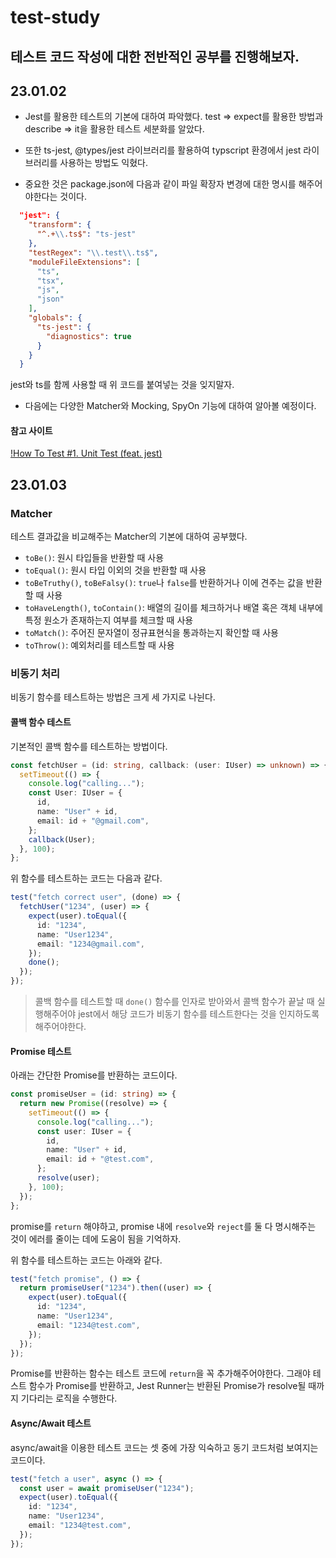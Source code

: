 # test-study

## 테스트 코드 작성에 대한 전반적인 공부를 진행해보자.

## 23.01.02

- Jest를 활용한 테스트의 기본에 대하여 파악했다. test => expect를 활용한 방법과 describe => it을 활용한 테스트 세분화를 알았다.

- 또한 ts-jest, @types/jest 라이브러리를 활용하여 typscript 환경에서 jest 라이브러리를 사용하는 방법도 익혔다.

- 중요한 것은 package.json에 다음과 같이 파일 확장자 변경에 대한 명시를 해주어야한다는 것이다.

```json
  "jest": {
    "transform": {
      "^.+\\.ts$": "ts-jest"
    },
    "testRegex": "\\.test\\.ts$",
    "moduleFileExtensions": [
      "ts",
      "tsx",
      "js",
      "json"
    ],
    "globals": {
      "ts-jest": {
        "diagnostics": true
      }
    }
  }
```

jest와 ts를 함께 사용할 때 위 코드를 붙여넣는 것을 잊지말자.

- 다음에는 다양한 Matcher와 Mocking, SpyOn 기능에 대하여 알아볼 예정이다.

#### 참고 사이트

[!How To Test #1. Unit Test (feat. jest)
](https://devowen.com/427)

## 23.01.03

### Matcher

테스트 결과값을 비교해주는 Matcher의 기본에 대하여 공부했다.

- `toBe()`: 원시 타입들을 반환할 때 사용
- `toEqual()`: 원시 타입 이외의 것을 반환할 때 사용
- `toBeTruthy()`, `toBeFalsy()`: `true`나 `false`를 반환하거나 이에 견주는 값을 반환할 때 사용
- `toHaveLength()`, `toContain()`: 배열의 길이를 체크하거나 배열 혹은 객체 내부에 특정 원소가 존재하는지 여부를 체크할 때 사용
- `toMatch()`: 주어진 문자열이 정규표현식을 통과하는지 확인할 때 사용
- `toThrow()`: 예외처리를 테스트할 때 사용

### 비동기 처리

비동기 함수를 테스트하는 방법은 크게 세 가지로 나뉜다.

#### 콜백 함수 테스트

기본적인 콜백 함수를 테스트하는 방법이다.

```ts
const fetchUser = (id: string, callback: (user: IUser) => unknown) => {
  setTimeout(() => {
    console.log("calling...");
    const User: IUser = {
      id,
      name: "User" + id,
      email: id + "@gmail.com",
    };
    callback(User);
  }, 100);
};
```

위 함수를 테스트하는 코드는 다음과 같다.

```ts
test("fetch correct user", (done) => {
  fetchUser("1234", (user) => {
    expect(user).toEqual({
      id: "1234",
      name: "User1234",
      email: "1234@gmail.com",
    });
    done();
  });
});
```

> 콜백 함수를 테스트할 때 `done()` 함수를 인자로 받아와서 콜백 함수가 끝날 때 실행해주어야 jest에서 해당 코드가 비동기 함수를 테스트한다는 것을 인지하도록 해주어야한다.

#### Promise 테스트

아래는 간단한 Promise를 반환하는 코드이다.

```ts
const promiseUser = (id: string) => {
  return new Promise((resolve) => {
    setTimeout(() => {
      console.log("calling...");
      const user: IUser = {
        id,
        name: "User" + id,
        email: id + "@test.com",
      };
      resolve(user);
    }, 100);
  });
};
```

promise를 `return` 해야하고, promise 내에 `resolve`와 `reject`를 둘 다 명시해주는 것이 에러를 줄이는 데에 도움이 됨을 기억하자.

위 함수를 테스트하는 코드는 아래와 같다.

```ts
test("fetch promise", () => {
  return promiseUser("1234").then((user) => {
    expect(user).toEqual({
      id: "1234",
      name: "User1234",
      email: "1234@test.com",
    });
  });
});
```

Promise를 반환하는 함수는 테스트 코드에 `return`을 꼭 추가해주어야한다. 그래야 테스트 함수가 Promise를 반환하고, Jest Runner는 반환된 Promise가 resolve될 때까지 기다리는 로직을 수행한다.

#### Async/Await 테스트

async/await을 이용한 테스트 코드는 셋 중에 가장 익숙하고 동기 코드처럼 보여지는 코드이다.

```ts
test("fetch a user", async () => {
  const user = await promiseUser("1234");
  expect(user).toEqual({
    id: "1234",
    name: "User1234",
    email: "1234@test.com",
  });
});
```
